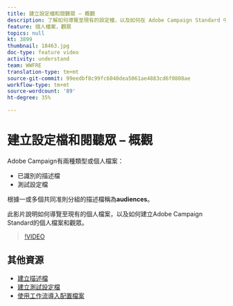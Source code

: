```yaml
---
title: 建立設定檔和閱聽眾 – 概觀
description: 了解如何導覽至現有的設定檔，以及如何在 Adobe Campaign Standard 中建立設定檔和對象。
feature: 個人檔案，觀眾
topics: null
kt: 3899
thumbnail: 18463.jpg
doc-type: feature video
activity: understand
team: WWFRE
translation-type: tm+mt
source-git-commit: 99eedbf8c99fc6040dea5061ae4883cd6f0808ae
workflow-type: tm+mt
source-wordcount: '89'
ht-degree: 35%

---
```



# 建立設定檔和閱聽眾 – 概觀

Adobe Campaign有兩種類型或個人檔案：

* 已識別的描述檔
* 測試設定檔

根據一或多個共同准則分組的描述檔稱為&#x200B;**audiences**。

此影片說明如何導覽至現有的個人檔案，以及如何建立Adobe Campaign Standard的個人檔案和觀眾。

>[!VIDEO](https://video.tv.adobe.com/v/18463/?quality=12)

## 其他資源

* [建立描述檔](/help/profiles-and-audiences/creating-a-profile.md)
* [建立測試設定檔](/help/profiles-and-audiences/test-profiles.md)
* [使用工作流導入配置檔案](/help/managing-processes-and-data/importing-profiles.md)
